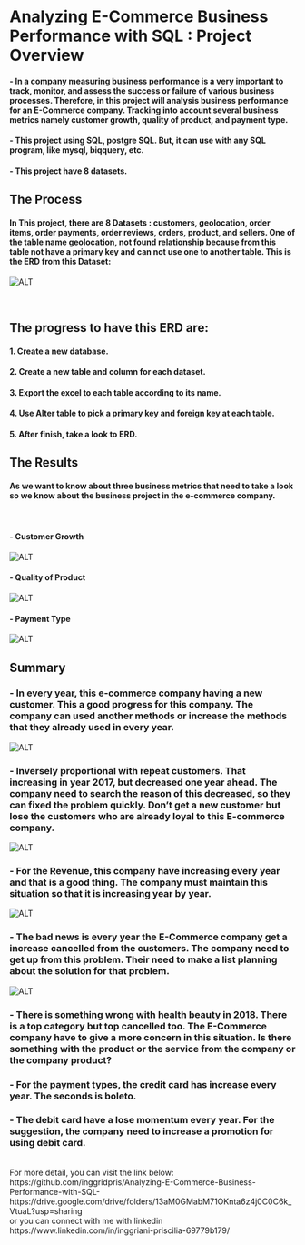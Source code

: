 # Analyzing E-Commerce Business Performance with SQL : Project Overview <br>

#### - 	In a company measuring business performance is a very important to track, monitor, and assess the success or failure of various business processes. Therefore, in this project will analysis business performance for an E-Commerce company. Tracking into account several business metrics namely customer growth, quality of product, and payment type.<br>
#### - 	This project using SQL, postgre SQL. But, it can use with any SQL program, like mysql, biqquery, etc.<br>
#### - 	This project have 8 datasets.<br>

## The Process <br>
#### In This project, there are 8 Datasets : customers, geolocation, order items, order payments, order reviews, orders, product, and sellers. One of the table name geolocation, not found relationship because from this table not have a primary key and can not use one to another table. This is the ERD from this Dataset: <br>

![ALT](https://github.com/inggridpris/Analyzing-E-Commerce-Business-Performance-with-SQL-/blob/main/Fig/ERD.jpg "ERD")

<br>

## The progress to have this ERD are: <br>
#### 1.	Create a new database.<br>
#### 2.	Create a new table and column for each dataset.<br>
#### 3.	Export the excel to each table according to its name.<br>
#### 4.	Use Alter table to pick a primary key and foreign key at each table.<br>
#### 5.	After finish, take a look to ERD.<br>

## The Results<br>
#### As we want to know about three business metrics that need to take a look so we know about the business project in the e-commerce company.<br>
<br>

#### -	Customer Growth <br>
![ALT](https://github.com/inggridpris/Analyzing-E-Commerce-Business-Performance-with-SQL-/blob/main/Fig/The%20combine%20of%20the%20matrics.jpg "Customers Growth")


#### -	Quality of Product <br>
![ALT](https://github.com/inggridpris/Analyzing-E-Commerce-Business-Performance-with-SQL-/blob/main/Fig/All%20metrics.jpg "Quality of Product")

#### -	Payment Type <br>
 ![ALT](https://github.com/inggridpris/Analyzing-E-Commerce-Business-Performance-with-SQL-/blob/main/Fig/graph%20payment%20types%20in%20year.jpg "PaymentType")

## Summary<br>
### -	In every year, this e-commerce company having a new customer. This a good progress for this company. The company can used another methods or increase the methods that they already used in every year.<br>
![ALT](https://github.com/inggridpris/Analyzing-E-Commerce-Business-Performance-with-SQL-/blob/main/Fig/graphics%20new%20customer.jpg "new customers")
<br>

### - Inversely proportional with repeat customers. That increasing in year 2017, but decreased one year ahead. The company need to search the reason of this decreased, so they can fixed the problem quickly. Don’t get a new customer but lose the customers who are already loyal to this E-commerce company.<br>
![ALT](https://github.com/inggridpris/Analyzing-E-Commerce-Business-Performance-with-SQL-/blob/main/Fig/monthly%20user%20and%20reoaet%20cus.jpg "repeat customers")
<br>

### -	For the Revenue, this company have increasing every year and that is a good thing. The company must maintain this situation so that it is increasing year by year.<br>
![ALT](https://github.com/inggridpris/Analyzing-E-Commerce-Business-Performance-with-SQL-/blob/main/Fig/revenue%20graph.jpg "Revenue")
<br>

### -	The bad news is every year the E-Commerce company get a increase cancelled from the customers. The company need to get up from this problem. Their need to make a list planning about the solution for that problem.<br>
![ALT](https://github.com/inggridpris/Analyzing-E-Commerce-Business-Performance-with-SQL-/blob/main/Fig/graph%20cancel.jpg "Cancelled")
<br>

### -	There is something wrong with health beauty in 2018. There is a top category but top cancelled too. The E-Commerce company have to give a more concern in this situation. Is there something with the product or the service from the company or the company product?<br>
### -	For the payment types, the credit card has increase every year. The seconds is boleto.<br>
### -	The debit card have a lose momentum every year. For the suggestion, the company need to increase a promotion for using debit card.<br>

<br>
For more detail, you can visit the link below:
<br>
https://github.com/inggridpris/Analyzing-E-Commerce-Business-Performance-with-SQL-
<br>
https://drive.google.com/drive/folders/13aM0GMabM71OKnta6z4j0C0C6k_VtuaL?usp=sharing
<br>
or you can connect with me with linkedin
<br>
https://www.linkedin.com/in/inggriani-priscilia-69779b179/

